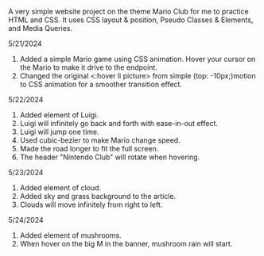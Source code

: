 A very simple website project on the theme Mario Club for me to practice HTML and CSS.
It uses CSS layout & position, Pseudo Classes & Elements, and Media Queries.


5/21/2024

1. Added a simple Mario game using CSS animation. Hover your cursor on the Mario to make it drive to the endpoint.
2. Changed the original <:hover li picture> from simple (top: -10px;)motion to CSS animation for a smoother transition effect.

5/22/2024

1. Added element of Luigi.
2. Luigi will infinitely go back and forth with ease-in-out effect.
3. Luigi will jump one time.
4. Used cubic-bezier to make Mario change speed.
5. Made the road longer to fit the full screen.
6. The header "Nintendo Club" will rotate when hovering.

5/23/2024

1. Added element of cloud.
2. Added sky and grass background to the article.
3. Clouds will move infinitely from right to left.

5/24/2024

1. Added element of mushrooms.
2. When hover on the big M in the banner, mushroom rain will start.
